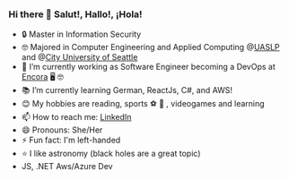 ### Hi there 👋  Salut!, Hallo!, ¡Hola! 

- 🔒 Master in Information Security
- 🤓 Majored in Computer Engineering and Applied Computing @[UASLP](http://www.uaslp.mx/) and @[City University of Seattle](https://www.cityu.edu/)
- 🔭 I’m currently working as Software Engineer becoming a DevOps at [Encora](https://www.encora.com/es/) 🖥 🤓
- 📚 I’m currently learning German, ReactJs, C#, and AWS!
- 😊 My hobbies are reading, sports ⚽️ 🏀 , videogames and learning
- 📫 How to reach me: [LinkedIn](https://www.linkedin.com/in/mayra-lucero-garc%C3%ADa-ram%C3%ADrez-885352121/)
- 😄 Pronouns: She/Her
- ⚡ Fun fact: I'm left-handed
-  ⭐️  I like astronomy (black holes are a great topic) 
-  JS, .NET Aws/Azure Dev
<!--
**mayralgr/mayralgr** is a ✨ _special_ ✨ repository because its `README.md` (this file) appears on your GitHub profile.

Here are some ideas to get you started:

- 🔭 I’m currently working on ...
- 🌱 I’m currently learning ...
- 👯 I’m looking to collaborate on ...
- 🤔 I’m looking for help with ...
- 💬 Ask me about ...
- 📫 How to reach me: ...
- 😄 Pronouns: ...
- ⚡ Fun fact: ...
-->

